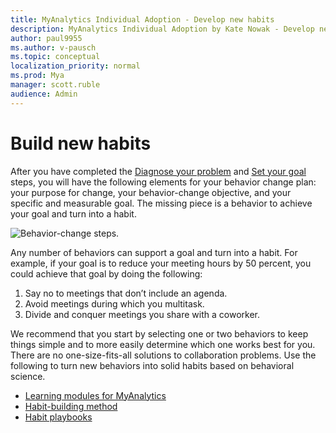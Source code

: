 ```yaml
---
title: MyAnalytics Individual Adoption - Develop new habits
description: MyAnalytics Individual Adoption by Kate Nowak - Develop new habits section
author: paul9955
ms.author: v-pausch
ms.topic: conceptual
localization_priority: normal 
ms.prod: Mya
manager: scott.ruble
audience: Admin
---
```


# Build new habits

After you have completed the [Diagnose your problem](Indiv-adopt-diagnose.md) and [Set your goal](Indiv-adopt-set-goals.md) steps, you will have the following elements for your behavior change plan: your purpose for change, your behavior-change objective, and your specific and measurable goal. The missing piece is a behavior to achieve your goal and turn into a habit.

![Behavior-change steps.](../../../Images/MyA/use/Adopt-indiv-35.PNG)

Any number of behaviors can support a goal and turn into a habit. For example, if your goal is to reduce your meeting hours by 50 percent, you could achieve that goal by doing the following:

 1. Say no to meetings that don’t include an agenda.
 2. Avoid meetings during which you multitask.
 3. Divide and conquer meetings you share with a coworker.

We recommend that you start by selecting one or two behaviors to keep things simple and to more easily determine which one works best for you. There are no one-size-fits-all solutions to collaboration problems. Use the following to turn new behaviors into solid habits based on behavioral science.

* [Learning modules for MyAnalytics](adopt-learning-modules.md)
* [Habit-building method](adopt-habit-building.md)
* [Habit playbooks](adopt-habit-playbooks.md)
